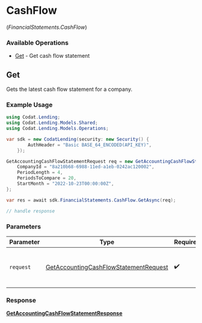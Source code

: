 # CashFlow
(*FinancialStatements.CashFlow*)

### Available Operations

* [Get](#get) - Get cash flow statement

## Get

Gets the latest cash flow statement for a company.

### Example Usage

```csharp
using Codat.Lending;
using Codat.Lending.Models.Shared;
using Codat.Lending.Models.Operations;

var sdk = new CodatLending(security: new Security() {
        AuthHeader = "Basic BASE_64_ENCODED(API_KEY)",
    });

GetAccountingCashFlowStatementRequest req = new GetAccountingCashFlowStatementRequest() {
    CompanyId = "8a210b68-6988-11ed-a1eb-0242ac120002",
    PeriodLength = 4,
    PeriodsToCompare = 20,
    StartMonth = "2022-10-23T00:00:00Z",
};

var res = await sdk.FinancialStatements.CashFlow.GetAsync(req);

// handle response
```

### Parameters

| Parameter                                                                                                 | Type                                                                                                      | Required                                                                                                  | Description                                                                                               |
| --------------------------------------------------------------------------------------------------------- | --------------------------------------------------------------------------------------------------------- | --------------------------------------------------------------------------------------------------------- | --------------------------------------------------------------------------------------------------------- |
| `request`                                                                                                 | [GetAccountingCashFlowStatementRequest](../../Models/Operations/GetAccountingCashFlowStatementRequest.md) | :heavy_check_mark:                                                                                        | The request object to use for the request.                                                                |


### Response

**[GetAccountingCashFlowStatementResponse](../../Models/Operations/GetAccountingCashFlowStatementResponse.md)**

